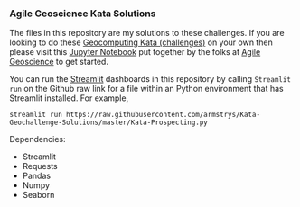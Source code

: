 ### Agile Geoscience Kata Solutions

The files in this repository are my solutions to these challenges. If you are looking to do these [Geocomputing Kata (challenges)](https://agilescientific.com/blog/2020/4/16/geoscientist-challenge-thyself) on your own then please visit this [Jupyter Notebook](https://colab.research.google.com/drive/1eP68NTV-GA3R-BYUh-CUxcgYDQ5IuetS) put together by the folks at [Agile Geoscience](https://agilescientific.com/) to get started.

You can run the [Streamlit](https://github.com/streamlit/streamlit) dashboards in this repository by calling `Streamlit run` on the Github raw link for a file within an Python environment that has Streamlit installed. For example,

```
streamlit run https://raw.githubusercontent.com/armstrys/Kata-Geochallenge-Solutions/master/Kata-Prospecting.py
```

Dependencies:
* Streamlit
* Requests
* Pandas
* Numpy
* Seaborn